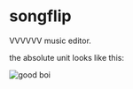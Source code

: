 # songflip
VVVVVV music editor.

the absolute unit looks like this:

![good boi](https://glaceon.ca/V/SongFlip/yum.png)
